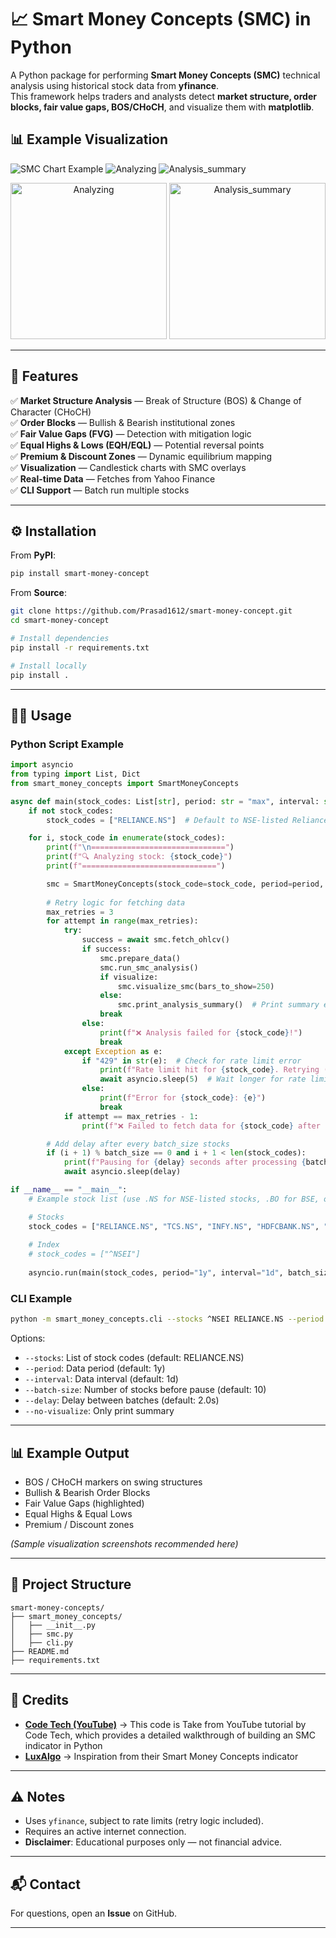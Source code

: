 # 📈 Smart Money Concepts (SMC) in Python  

A Python package for performing **Smart Money Concepts (SMC)** technical analysis using historical stock data from **yfinance**.  
This framework helps traders and analysts detect **market structure, order blocks, fair value gaps, BOS/CHoCH**, and visualize them with **matplotlib**. 

## 📊 Example Visualization

![SMC Chart Example](images/smc_chart.png)
![Analyzing](images/Analyzing.png)
![Analysis_summary](images/Analysis_summary.png)

<p align="center">
  <img src="images/Analyzing.png" alt="Analyzing" width="250"/>
  <img src="images/Analysis_summary.png" alt="Analysis_summary" width="250"/>
</p>

---

## 🚀 Features  
✅ **Market Structure Analysis** — Break of Structure (BOS) & Change of Character (CHoCH)  
✅ **Order Blocks** — Bullish & Bearish institutional zones  
✅ **Fair Value Gaps (FVG)** — Detection with mitigation logic  
✅ **Equal Highs & Lows (EQH/EQL)** — Potential reversal points  
✅ **Premium & Discount Zones** — Dynamic equilibrium mapping  
✅ **Visualization** — Candlestick charts with SMC overlays  
✅ **Real-time Data** — Fetches from Yahoo Finance  
✅ **CLI Support** — Batch run multiple stocks  

---

## ⚙️ Installation  

From **PyPI**:  
```bash
pip install smart-money-concept
```

From **Source**:  
```bash
git clone https://github.com/Prasad1612/smart-money-concept.git
cd smart-money-concept

# Install dependencies
pip install -r requirements.txt

# Install locally
pip install .
```

---

## 🧑‍💻 Usage  

### Python Script Example  
```python
import asyncio
from typing import List, Dict
from smart_money_concepts import SmartMoneyConcepts

async def main(stock_codes: List[str], period: str = "max", interval: str = "1d", batch_size: int = 10, delay: float = 2.0, visualize: bool = True):
    if not stock_codes:
        stock_codes = ["RELIANCE.NS"]  # Default to NSE-listed Reliance

    for i, stock_code in enumerate(stock_codes):
        print(f"\n==============================")
        print(f"🔍 Analyzing stock: {stock_code}")
        print(f"==============================")

        smc = SmartMoneyConcepts(stock_code=stock_code, period=period, interval=interval)
        
        # Retry logic for fetching data
        max_retries = 3
        for attempt in range(max_retries):
            try:
                success = await smc.fetch_ohlcv()
                if success:
                    smc.prepare_data()
                    smc.run_smc_analysis()
                    if visualize:
                        smc.visualize_smc(bars_to_show=250)
                    else:
                        smc.print_analysis_summary()  # Print summary even if visualization is skipped
                    break
                else:
                    print(f"❌ Analysis failed for {stock_code}!")
                    break
            except Exception as e:
                if "429" in str(e):  # Check for rate limit error
                    print(f"Rate limit hit for {stock_code}. Retrying ({attempt + 1}/{max_retries}) after delay...")
                    await asyncio.sleep(5)  # Wait longer for rate limit errors
                else:
                    print(f"Error for {stock_code}: {e}")
                    break
            if attempt == max_retries - 1:
                print(f"❌ Failed to fetch data for {stock_code} after {max_retries} attempts.")

        # Add delay after every batch_size stocks
        if (i + 1) % batch_size == 0 and i + 1 < len(stock_codes):
            print(f"Pausing for {delay} seconds after processing {batch_size} stocks...")
            await asyncio.sleep(delay)

if __name__ == "__main__":
    # Example stock list (use .NS for NSE-listed stocks, .BO for BSE, or others as needed)

    # Stocks
    stock_codes = ["RELIANCE.NS", "TCS.NS", "INFY.NS", "HDFCBANK.NS", "ICICIBANK.NS"]
    
    # Index
    # stock_codes = ["^NSEI"]
    
    asyncio.run(main(stock_codes, period="1y", interval="1d", batch_size=10, delay=2.0, visualize=True))
```

### CLI Example  
```bash
python -m smart_money_concepts.cli --stocks ^NSEI RELIANCE.NS --period 1y --interval 1d
```

Options:  
- `--stocks`: List of stock codes (default: RELIANCE.NS)  
- `--period`: Data period (default: 1y)  
- `--interval`: Data interval (default: 1d)  
- `--batch-size`: Number of stocks before pause (default: 10)  
- `--delay`: Delay between batches (default: 2.0s)  
- `--no-visualize`: Only print summary  

---

## 📊 Example Output  
- BOS / CHoCH markers on swing structures  
- Bullish & Bearish Order Blocks  
- Fair Value Gaps (highlighted)  
- Equal Highs & Equal Lows  
- Premium / Discount zones  

*(Sample visualization screenshots recommended here)*  

---

## 📂 Project Structure  
```
smart-money-concepts/
├── smart_money_concepts/
│   ├── __init__.py
│   ├── smc.py
│   ├── cli.py
├── README.md
├── requirements.txt
```

---

## 🙌 Credits  
- **[Code Tech (YouTube)](https://www.youtube.com/watch?v=s6YWq-W7V6g)** → This code is Take from YouTube tutorial by Code Tech, which provides a detailed walkthrough of building an SMC indicator in Python
- **[LuxAlgo](https://www.luxalgo.com/library/indicator/smart-money-concepts-smc/)** → Inspiration from their Smart Money Concepts indicator  

---

## ⚠️ Notes  
- Uses `yfinance`, subject to rate limits (retry logic included).  
- Requires an active internet connection.  
- **Disclaimer**: Educational purposes only — not financial advice.  

---

## 📬 Contact  
For questions, open an **Issue** on GitHub.  

---


